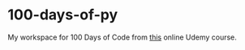 # 100-days-of-py
My workspace for 100 Days of Code from <a href=https://www.udemy.com/course/100-days-of-code/>this</a> online Udemy course.
